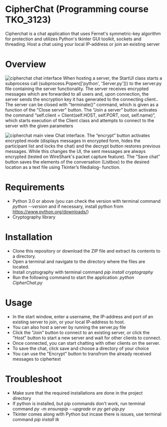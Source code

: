 # CipherChat (Programming course TKO_3123)
Cipherchat is a chat application that uses Fernet's symmetric-key algorithm for protection 
and utilizes Python's tkinter GUI toolkit, sockets and threading. Host a chat using your local IP-address or join an existing server

# Overview
![cipherchat chat interface](https://github.com/AndrewB1998/CipherChat/assets/71883814/e0f6d937-5ae3-4268-92e6-22d973d1b9a7)
When hosting a server, the StartUI class starts a subprocess call (subprocess.Popen(['python', 'Server.py'])) to the server.py file containing the server functionality. The server receives encrypted messages which are forwarded to all users and, upon connection, the server sends the encryption key it has generated to the connecting client.. The server can be closed with “terminate()” command, which is given as a function of the "Close server" button. The “Join a server” button activates the command “self.client = Client(self.HOST, self.PORT, root, self.name)”, which starts execution of the Client class and attempts to connect to the server with the given parameters

![cipherchat main view](https://github.com/AndrewB1998/CipherChat/assets/71883814/d3305103-94b8-4207-be7c-5c94d32e5f9c)
Chat interface. The “encrypt” button activates encrypted mode (displays messages in encrypted form, hides the participant list and locks the chat) and the decrypt button restores previous messages. While this changes the UI, the sent messages are always encrypted (tested on WireShark's packet capture feature). The “Save chat” button saves the elements of the conversation (Listbox) to the desired location as a text file using Tkinter’s filedialog- function.
<br/>
# Requirements
- Python 3.0 or above (you can check the version with terminal command *python --version* and if necessary, install python from https://www.python.org/downloads/)
- Cryptography library

# Installation
- Clone this repository or download the ZIP file and extract its contents to a directory.
- Open a terminal and navigate to the directory where the files are located.
- Install cryptography with terminal command *pip install cryptography*
- Run the following command to start the application: *python CipherChat.py*

# Usage
- In the start window, enter a username, the IP-address and port of an existing server to join, or your local IP-address to host.
- You can also host a server by running the server.py file 
- Click the "Join" button to connect to an existing server, or click the "Host" button to start a new server and wait for other clients to connect.
- Once connected, you can start chatting with other clients on the server.
- To save the chat, click save and choose a directory of your choice
- You can use the "Encrypt" button to transfrom the already received messages to ciphertext

# Troubleshoot
- Make sure that the required installations are done in the project directory
- If python is installed, but pip commands don't work, run terminal command *py -m ensurepip --upgrade* or *py get-pip.py*
- Tkinter comes along with Python but incase there is issues, use terminal command *pip install tk*
